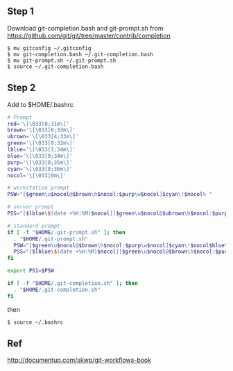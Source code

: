 Step 1
-----

Download git-completion.bash and git-prompt.sh from https://github.com/git/git/tree/master/contrib/completion

```
$ mv gitconfig ~/.gitconfig
$ mv git-completion.bash ~/.git-completion.bash
$ mv git-prompt.sh ~/.git-prompt.sh
$ source ~/.git-completion.bash
```

Step 2
-----
Add to $HOME/.bashrc

``` bash
# Prompt
red='\[\033[0;31m\]'
brown='\[\033[0;33m\]'
ubrown='\[\033[4;33m\]'
green='\[\033[0;32m\]'
lblue='\[\033[1;34m\]'
blue='\[\033[0;34m\]'
purp='\[\033[0;35m\]'
cyan='\[\033[0;36m\]'
nocol='\[\033[0m\]'

# workstation prompt
PSW="[$green\u$nocol@$brown\h$nocol:$purp\w$nocol]$cyan\!$nocol% "

# server prompt
PSS="[$lblue\$(date +%H:%M)$nocol][$green\u$nocol@$ubrown\h$nocol:$purp\w$nocol]$cyan\!$nocol% "

# standard prompt
if [ -f "$HOME/.git-prompt.sh" ]; then
  . "$HOME/.git-prompt.sh"
  PSW="[$green\u$nocol@$brown\h$nocol:$purp\w$nocol]$cyan\!$nocol$blue\$(__git_ps1)$nocol% "
  PSS="[$lblue\$(date +%H:%M)$nocol][$green\u$nocol@$brown\h$nocol:$purp\w$nocol]$cyan\!$nocol$blue\$(__git_ps1)$nocol% "
fi

export PS1=$PSW

if [ -f "$HOME/.git-completion.sh" ]; then
  . "$HOME/.git-completion.sh"
fi
```

then

```
$ source ~/.bashrc
```

Ref
-----
http://documentup.com/skwp/git-workflows-book
